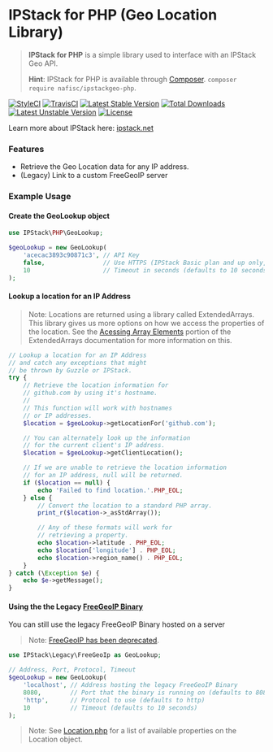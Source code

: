 # IPStack for PHP (Geo Location Library)
> **IPStack for PHP** is a simple library used to interface with an IPStack Geo API.
>
> **Hint**: IPStack for PHP is available through [Composer](https://getcomposer.org). `composer require nafisc/ipstackgeo-php`.

[![StyleCI](https://styleci.io/repos/115560334/shield?style=flat)](https://styleci.io/repos/115560334)
[![TravisCI](https://travis-ci.com/nathan-fiscaletti/ipstackgeo-php.svg?branch=master)](https://travis-ci.com/nathan-fiscaletti/ipstackgeo-php)
[![Latest Stable Version](https://poser.pugx.org/nafisc/ipstackgeo-php/v/stable?format=flat)](https://packagist.org/packages/nafisc/ipstackgeo-php)
[![Total Downloads](https://poser.pugx.org/nafisc/ipstackgeo-php/downloads?format=flat)](https://packagist.org/packages/nafisc/ipstackgeo-php)
[![Latest Unstable Version](https://poser.pugx.org/nafisc/ipstackgeo-php/v/unstable?format=flat)](https://packagist.org/packages/nafisc/ipstackgeo-php)
[![License](https://poser.pugx.org/nafisc/ipstackgeo-php/license?format=flat)](https://packagist.org/packages/nafisc/ipstackgeo-php)

Learn more about IPStack here: [ipstack.net](https://ipstack.com/product)

### Features
* Retrieve the Geo Location data for any IP address.
* (Legacy) Link to a custom FreeGeoIP server

### Example Usage

#### Create the GeoLookup object

```php
use IPStack\PHP\GeoLookup;

$geoLookup = new GeoLookup(
    'acecac3893c90871c3', // API Key
    false,                // Use HTTPS (IPStack Basic plan and up only, defaults to false)
    10                    // Timeout in seconds (defaults to 10 seconds)
);
```

#### Lookup a location for an IP Address

> Note: Locations are returned using a library called ExtendedArrays.
> This library gives us more options on how we access the properties of the location.
> See the [Acessing Array Elements](https://github.com/nathan-fiscaletti/extended-arrays/blob/master/Examples/Managing%20Arrays.md#accessing-array-elements) portion of the ExtendedArrays documentation for more information on this.

```php
// Lookup a location for an IP Address
// and catch any exceptions that might
// be thrown by Guzzle or IPStack.
try {
    // Retrieve the location information for 
    // github.com by using it's hostname.
    // 
    // This function will work with hostnames
    // or IP addresses.
    $location = $geoLookup->getLocationFor('github.com');

    // You can alternately look up the information
    // for the current client's IP address.
    $location = $geoLookup->getClientLocation();

    // If we are unable to retrieve the location information
    // for an IP address, null will be returned.
    if ($location == null) {
        echo 'Failed to find location.'.PHP_EOL;
    } else {
        // Convert the location to a standard PHP array.
        print_r($location->_asStdArray());

        // Any of these formats will work for 
        // retrieving a property.
        echo $location->latitude . PHP_EOL;
        echo $location['longitude'] . PHP_EOL;
        echo $location->region_name() . PHP_EOL;
    }
} catch (\Exception $e) {
    echo $e->getMessage();
}
```

#### Using the the Legacy [FreeGeoIP Binary](https://github.com/fiorix/freegeoip/releases/)

You can still use the legacy FreeGeoIP Binary hosted on a server
> Note: [FreeGeoIP has been deprecated](https://github.com/apilayer/freegeoip/#freegeoip---important-announcement).

```php
use IPStack\Legacy\FreeGeoIp as GeoLookup;

// Address, Port, Protocol, Timeout
$geoLookup = new GeoLookup(
    'localhost', // Address hosting the legacy FreeGeoIP Binary
    8080,        // Port that the binary is running on (defaults to 8080)
    'http',      // Protocol to use (defaults to http)
    10           // Timeout (defaults to 10 seconds)
);
```

> Note: See [Location.php](https://github.com/nathan-fiscaletti/ipstackgeo-php/blob/v1.3/src/IPStack/Location.php) for a list of available properties on the Location object.
